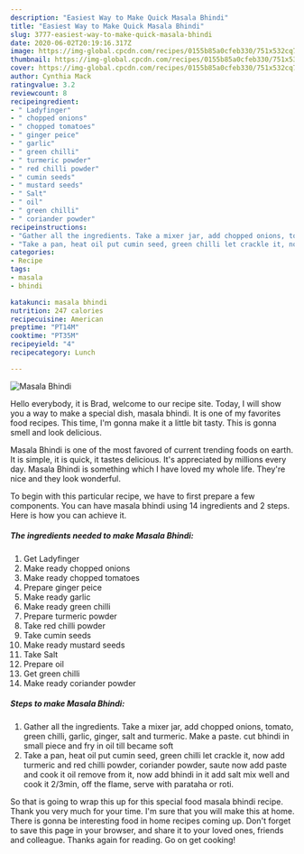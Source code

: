 ```yaml
---
description: "Easiest Way to Make Quick Masala Bhindi"
title: "Easiest Way to Make Quick Masala Bhindi"
slug: 3777-easiest-way-to-make-quick-masala-bhindi
date: 2020-06-02T20:19:16.317Z
image: https://img-global.cpcdn.com/recipes/0155b85a0cfeb330/751x532cq70/masala-bhindi-recipe-main-photo.jpg
thumbnail: https://img-global.cpcdn.com/recipes/0155b85a0cfeb330/751x532cq70/masala-bhindi-recipe-main-photo.jpg
cover: https://img-global.cpcdn.com/recipes/0155b85a0cfeb330/751x532cq70/masala-bhindi-recipe-main-photo.jpg
author: Cynthia Mack
ratingvalue: 3.2
reviewcount: 8
recipeingredient:
- " Ladyfinger"
- " chopped onions"
- " chopped tomatoes"
- " ginger peice"
- " garlic"
- " green chilli"
- " turmeric powder"
- " red chilli powder"
- " cumin seeds"
- " mustard seeds"
- " Salt"
- " oil"
- " green chilli"
- " coriander powder"
recipeinstructions:
- "Gather all the ingredients. Take a mixer jar, add chopped onions, tomato, green chilli, garlic, ginger, salt and turmeric. Make a paste. cut bhindi in small piece and fry in oil till became soft"
- "Take a pan, heat oil put cumin seed, green chilli let crackle it, now add turmeric and red chilli powder, coriander powder, saute now add paste and cook it oil remove from it, now add bhindi in it add salt mix well and cook it 2/3min, off the flame, serve with parataha or roti."
categories:
- Recipe
tags:
- masala
- bhindi

katakunci: masala bhindi 
nutrition: 247 calories
recipecuisine: American
preptime: "PT14M"
cooktime: "PT35M"
recipeyield: "4"
recipecategory: Lunch

---
```



![Masala Bhindi](https://img-global.cpcdn.com/recipes/0155b85a0cfeb330/751x532cq70/masala-bhindi-recipe-main-photo.jpg)

Hello everybody, it is Brad, welcome to our recipe site. Today, I will show you a way to make a special dish, masala bhindi. It is one of my favorites food recipes. This time, I'm gonna make it a little bit tasty. This is gonna smell and look delicious.



Masala Bhindi is one of the most favored of current trending foods on earth. It is simple, it is quick, it tastes delicious. It's appreciated by millions every day. Masala Bhindi is something which I have loved my whole life. They're nice and they look wonderful.


To begin with this particular recipe, we have to first prepare a few components. You can have masala bhindi using 14 ingredients and 2 steps. Here is how you can achieve it.

<!--inarticleads1-->

##### The ingredients needed to make Masala Bhindi:

1. Get  Ladyfinger
1. Make ready  chopped onions
1. Make ready  chopped tomatoes
1. Prepare  ginger peice
1. Make ready  garlic
1. Make ready  green chilli
1. Prepare  turmeric powder
1. Take  red chilli powder
1. Take  cumin seeds
1. Make ready  mustard seeds
1. Take  Salt
1. Prepare  oil
1. Get  green chilli
1. Make ready  coriander powder




<!--inarticleads2-->

##### Steps to make Masala Bhindi:

1. Gather all the ingredients. Take a mixer jar, add chopped onions, tomato, green chilli, garlic, ginger, salt and turmeric. Make a paste. cut bhindi in small piece and fry in oil till became soft
1. Take a pan, heat oil put cumin seed, green chilli let crackle it, now add turmeric and red chilli powder, coriander powder, saute now add paste and cook it oil remove from it, now add bhindi in it add salt mix well and cook it 2/3min, off the flame, serve with parataha or roti.




So that is going to wrap this up for this special food masala bhindi recipe. Thank you very much for your time. I'm sure that you will make this at home. There is gonna be interesting food in home recipes coming up. Don't forget to save this page in your browser, and share it to your loved ones, friends and colleague. Thanks again for reading. Go on get cooking!
